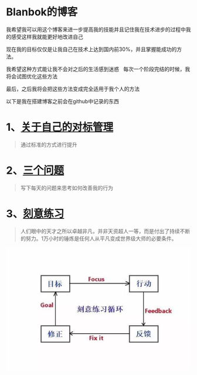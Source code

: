 # Blanbok的博客

  我希望我可以用这个博客来进一步提高我的技能并且记住我在技术进步的过程中我的感受这样我就能更好地改进自己
    
  现在我的目标仅仅是让我自己在技术上达到国内前30%，并且掌握能成功的方法。
  
  我希望这种方式能让我不会对之后的生活感到迷惑
  
  每次一个阶段完结的时候，我将会试图优化这些方法
  
  最后，之后我将会把这些方法变成完全适用于我个人的方法
 
   以下是我在搭建博客之前会在github中记录的东西
 
# 1、[关于自己的对标管理](.DetailInformation/BenchmarkingManagement.md)
> 通过标准的方式进行提升

# 2、[三个问题](.DetailInformation/ThreeQuestions.md)
> 写下每天的问题来思考如何改善我的行为

# 3、[刻意练习](.DetailInformation/DeliberatePractice.md)
> 人们眼中的天才之所以卓越非凡，并非天资超人一等，而是付出了持续不断的努力。1万小时的锤炼是任何人从平凡变成世界级大师的必要条件。

![刻意练习](./Assets/BenchmarkingManagement.png)
